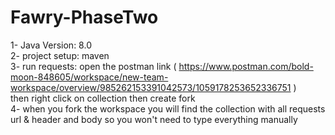 # Fawry-PhaseTwo
1- Java Version: 8.0 <br>
2- project setup: maven <br>
3- run requests: open the postman link ( https://www.postman.com/bold-moon-848605/workspace/new-team-workspace/overview/985262153391042573/1059178253652336751 ) <br>
then right click on collection then create fork <br>
4- when you fork the workspace you will find the collection with all requests url & header and body so you won't need to type everything manually <br>

